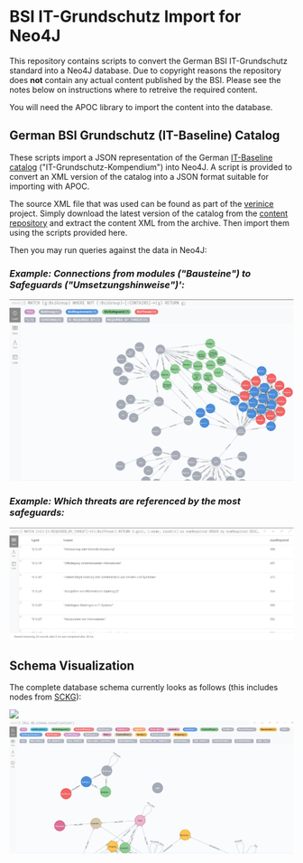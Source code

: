 # BSI IT-Grundschutz Import for Neo4J

This repository contains scripts to convert the German BSI IT-Grundschutz standard into a Neo4J database. Due to copyright reasons the repository does **not** contain any actual content published by the BSI. Please see the notes below on instructions where to retreive the required content.

You will need the APOC library to import the content into the database.

## German BSI Grundschutz (IT-Baseline) Catalog

These scripts import a JSON representation of the German [IT-Baseline catalog](https://www.bsi.bund.de/EN/Topics/ITGrundschutz/itgrundschutz_node.html) ("IT-Grundschutz-Kompendium") into Neo4J. A script is provided to
convert an XML version of the catalog into a JSON format suitable for importing with APOC.

The source XML file that was used can be found as part of the [verinice](https://github.com/SerNet/verinice) project. Simply download the latest version of the catalog from the [content repository](https://update.verinice.org/pub/verinice/content_for_verinice/compendium/) and extract the content XML from the archive. Then import them using the scripts provided here. 

Then you may run queries against the data in Neo4J:

### *Example: Connections from modules ("Bausteine") to Safeguards ("Umsetzungshinweise")':*

![](doc/img/baustein-zu-umsetzungshinweis.png)

### *Example: Which threats are referenced by the most safeguards:*

![](doc/img/meist-referenzierte-gefaehrdung.png)

## Schema Visualization

The complete database schema currently looks as follows (this includes nodes from [SCKG](https://gitlab.com/redteam-project/sckg)):

![](doc/img/oscal-80053-fedramp-schema.png)
![](doc/img/itbaseline-schema.png)
